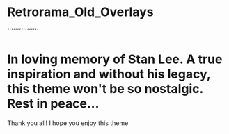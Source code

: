 # Retrorama_Old_Overlays
´´´´´´´´´´´´´´´´
# In loving memory of Stan Lee. A true inspiration and without his legacy, this theme won't be so nostalgic. Rest in peace...

Thank you all! I hope you enjoy this theme
